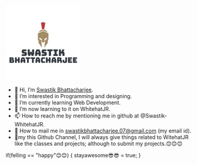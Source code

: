 ![My Image](swastik.png)

- 👋 Hi, I’m [Swastik Bhattacharjee](https://github.com/Swastik-WhitehatJR).
- 👀 I’m interested in Programming and designing.
- 🌱 I’m currently learning Web Development.
- 💞️ I’m now learning to it on WhitehatJR.
- 📫 How to reach me by mentioning me in github at @Swastik-WhitehatJR.
- 💌 How to mail me in swastikbhattacharjee.07@gmail.com (my email id).
- 🤠my this Github Channel, I will always give things related to WitehatJR like the classes and projects; although to submit my projects.😊😊😊

if(felling == "happy"😊😊)
{
 stayawesome😎😎 = true;
}
